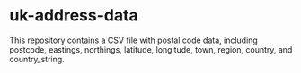 # uk-address-data
This repository contains a CSV file with postal code data, including postcode, eastings, northings, latitude, longitude, town, region, country, and country_string.
